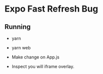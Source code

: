 # Expo Fast Refresh Bug

## Running

- yarn
- yarn web

- Make change on App.js
- Inspect you will iframe overlay.
